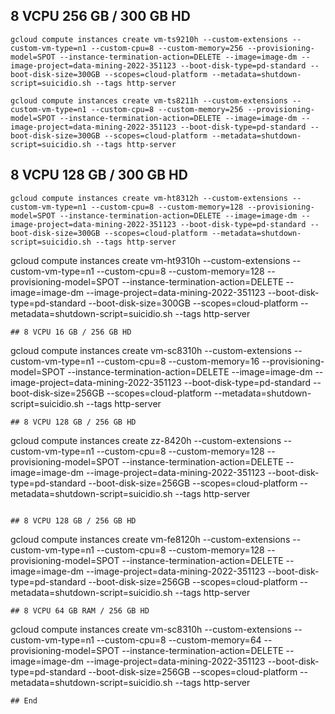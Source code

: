 ## 8 VCPU 256 GB / 300 GB HD
```
gcloud compute instances create vm-ts9210h --custom-extensions --custom-vm-type=n1 --custom-cpu=8 --custom-memory=256 --provisioning-model=SPOT --instance-termination-action=DELETE --image=image-dm --image-project=data-mining-2022-351123 --boot-disk-type=pd-standard --boot-disk-size=300GB --scopes=cloud-platform --metadata=shutdown-script=suicidio.sh --tags http-server

gcloud compute instances create vm-ts8211h --custom-extensions --custom-vm-type=n1 --custom-cpu=8 --custom-memory=256 --provisioning-model=SPOT --instance-termination-action=DELETE --image=image-dm --image-project=data-mining-2022-351123 --boot-disk-type=pd-standard --boot-disk-size=300GB --scopes=cloud-platform --metadata=shutdown-script=suicidio.sh --tags http-server
```
## 8 VCPU 128 GB / 300 GB HD
```
gcloud compute instances create vm-ht8312h --custom-extensions --custom-vm-type=n1 --custom-cpu=8 --custom-memory=128 --provisioning-model=SPOT --instance-termination-action=DELETE --image=image-dm --image-project=data-mining-2022-351123 --boot-disk-type=pd-standard --boot-disk-size=300GB --scopes=cloud-platform --metadata=shutdown-script=suicidio.sh --tags http-server
```
gcloud compute instances create vm-ht9310h --custom-extensions --custom-vm-type=n1 --custom-cpu=8 --custom-memory=128 --provisioning-model=SPOT --instance-termination-action=DELETE --image=image-dm --image-project=data-mining-2022-351123 --boot-disk-type=pd-standard --boot-disk-size=300GB --scopes=cloud-platform --metadata=shutdown-script=suicidio.sh --tags http-server
```
## 8 VCPU 16 GB / 256 GB HD
```
gcloud compute instances create vm-sc8310h --custom-extensions --custom-vm-type=n1 --custom-cpu=8 --custom-memory=16 --provisioning-model=SPOT --instance-termination-action=DELETE --image=image-dm --image-project=data-mining-2022-351123 --boot-disk-type=pd-standard --boot-disk-size=256GB --scopes=cloud-platform --metadata=shutdown-script=suicidio.sh --tags http-server
```
## 8 VCPU 128 GB / 256 GB HD
```
gcloud compute instances create zz-8420h --custom-extensions --custom-vm-type=n1 --custom-cpu=8 --custom-memory=128 --provisioning-model=SPOT --instance-termination-action=DELETE --image=image-dm --image-project=data-mining-2022-351123 --boot-disk-type=pd-standard --boot-disk-size=256GB --scopes=cloud-platform --metadata=shutdown-script=suicidio.sh --tags http-server
```

## 8 VCPU 128 GB / 256 GB HD
```
gcloud compute instances create vm-fe8120h --custom-extensions --custom-vm-type=n1 --custom-cpu=8 --custom-memory=128 --provisioning-model=SPOT --instance-termination-action=DELETE --image=image-dm --image-project=data-mining-2022-351123 --boot-disk-type=pd-standard --boot-disk-size=256GB --scopes=cloud-platform --metadata=shutdown-script=suicidio.sh --tags http-server
```
## 8 VCPU 64 GB RAM / 256 GB HD
```
gcloud compute instances create vm-sc8310h --custom-extensions --custom-vm-type=n1 --custom-cpu=8 --custom-memory=64 --provisioning-model=SPOT --instance-termination-action=DELETE --image=image-dm --image-project=data-mining-2022-351123 --boot-disk-type=pd-standard --boot-disk-size=256GB --scopes=cloud-platform --metadata=shutdown-script=suicidio.sh --tags http-server
```
## End
